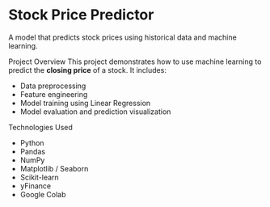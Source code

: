 # Stock Price Predictor
A model that predicts stock prices using historical data and machine learning.


Project Overview
This project demonstrates how to use machine learning to predict the **closing price** of a stock. It includes:
- Data preprocessing
- Feature engineering
- Model training using Linear Regression
- Model evaluation and prediction visualization

Technologies Used
- Python 
- Pandas
- NumPy
- Matplotlib / Seaborn
- Scikit-learn
- yFinance
- Google Colab

